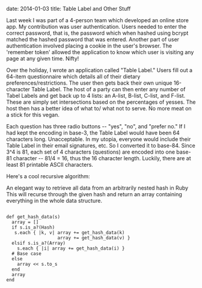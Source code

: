 date: 2014-01-03
title: Table Label and Other Stuff

<p>Last week I was part of a 4-person team which developed an online store app. My contribution was user authentication. Users needed to enter the correct password, that is, the password which when hashed using bcrypt matched the hashed password that was entered. Another part of user authentication involved placing a cookie in the user's browser. The 'remember token' allowed the application to know which user is visiting any page at any given time. Nifty!
</p>
<p>
Over the holiday, I wrote an application called "Table Label." Users fill out a 64-item questionnaire which details all of their dietary preferences/restrictions. The user then gets back their own unique 16-character Table Label. The host of a party can then enter any number of Tabel Labels and get back up to 4 lists: an A-list, B-list, C-list, and F-list. These are simply set intersections based on the percentages of yesses. The host then has a better idea of what to/ what not to serve. No more meat on a stick for this vegan.
</p>
<p>
Each question has three radio buttons -- "yes", "no", and "prefer no." If I had kept the encoding in base-3, the Table Label would have been 64 characters long. Unacceptable. In my utopia, everyone would include their Table Label in their email signatures, etc. So I converted it to base-84. Since 3^4 is 81, each set of 4 characters (questions) are encoded into one base-81 character -- 81/4 = 16, thus the 16 character length. Luckily, there are at least 81 printable ASCII characters.
</p>
<p>
Here's a cool recursive algorithm:
</p>
An elegant way to retrieve all data from an arbitrarily nested hash in Ruby
This will recurse through the given hash and return an array containing everything in the whole data structure.
<pre><code>
def get_hash_data(s)
  array = []
  if s.is_a?(Hash)
   s.each { |k, v| array += get_hash_data(k)
                   array += get_hash_data(v) }
  elsif s.is_a?(Array)
    s.each { |i| array += get_hash_data(i) }
  # Base case
  else
    array << s.to_s
  end
  array
end
</code></pre>